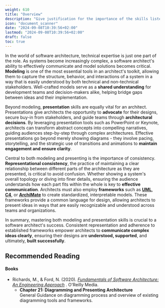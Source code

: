```yaml
---
weight: 610
title: "Overview"
description: "Give justification for the importance of the skills listed in the chapter."
icon: "document_scanner"
date: "2024-09-08T10:39:56+02:00"
lastmod: "2024-09-08T10:39:56+02:00"
draft: false
toc: true
---
```


In the world of software architecture, technical expertise is just one part of
the role. As systems become increasingly complex, a software architect's ability
to effectively communicate and model solutions becomes critical. **Modeling** is one
of the most essential tools in an architect's toolkit, allowing them to capture
the structure, behavior, and interactions of a system in a way that is easily
understood by both technical and non-technical stakeholders. Well-crafted models
serve as a **shared understanding** for development teams and decision-makers alike,
helping bridge gaps between ideas and their implementation.

Beyond modeling, **presentation** skills are equally vital for an architect.
Presentations give architects the opportunity to **advocate** for their designs,
secure buy-in from stakeholders, and guide teams through **architectural
decisions**. By leveraging presentation tools such as PowerPoint or Keynote,
architects can transform abstract concepts into compelling narratives, guiding
audiences step-by-step through complex architectures. Effective presentations go
beyond merely showing diagrams - they involve pacing, storytelling, and the
strategic use of transitions and animations to **maintain engagement and ensure
clarity**.

Central to both modeling and presenting is the importance of consistency.
**Representational consistency**, the practice of maintaining a clear relationship
between different parts of the architecture as they are presented, is critical
to avoid confusion. Whether showing a system's overall topology or diving into
finer details, ensuring the audience understands how each part fits within the
whole is key to **effective communication**. Architects must also employ **frameworks**
such as **[UML](https://developer.ibm.com/articles/an-introduction-to-uml/)**, **[C4](https://c4model.com/)**, or **[ArchiMate](https://www.archimatetool.com/blog/2018/09/25/why-archimate/)** to create standardized, interpretable models.
These frameworks provide a common language for design, allowing architects to
present ideas in ways that are easily recognizable and understood across teams
and organizations.

In summary, mastering both modeling and presentation skills is crucial to a
software architect's success. Consistent representation and adherence to
established frameworks empower architects to **communicate complex ideas clearly**,
ensuring their designs are **understood, supported**, and ultimately, **built
successfully**.

## Recommended Reading

#### Books

* Richards, M., & Ford, N. (2020). *[Fundamentals of Software Architecture: An Engineering Approach](https://www.oreilly.com/library/view/fundamentals-of-software/9781492043447/)* . O'Reilly Media.
  * **Chapter 21: Diagramming and Presenting Architecture**\
  General Guidance on diagramming process and overview of existing diagramming
  tools and frameworks.
